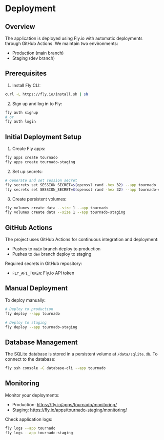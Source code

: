 # Deployment

## Overview

The application is deployed using Fly.io with automatic deployments through GitHub Actions. We maintain two environments:
- Production (main branch)
- Staging (dev branch)

## Prerequisites

1. Install Fly CLI:
```sh
curl -L https://fly.io/install.sh | sh
```

2. Sign up and log in to Fly:
```sh
fly auth signup
# or
fly auth login
```

## Initial Deployment Setup

1. Create Fly apps:
```sh
fly apps create tournado
fly apps create tournado-staging
```

2. Set up secrets:
```sh
# Generate and set session secret
fly secrets set SESSION_SECRET=$(openssl rand -hex 32) --app tournado
fly secrets set SESSION_SECRET=$(openssl rand -hex 32) --app tournado-staging
```

3. Create persistent volumes:
```sh
fly volumes create data --size 1 --app tournado
fly volumes create data --size 1 --app tournado-staging
```

## GitHub Actions

The project uses GitHub Actions for continuous integration and deployment:

- Pushes to `main` branch deploy to production
- Pushes to `dev` branch deploy to staging

Required secrets in GitHub repository:
- `FLY_API_TOKEN`: Fly.io API token

## Manual Deployment

To deploy manually:

```sh
# Deploy to production
fly deploy --app tournado

# Deploy to staging
fly deploy --app tournado-staging
```

## Database Management

The SQLite database is stored in a persistent volume at `/data/sqlite.db`. To connect to the database:

```sh
fly ssh console -C database-cli --app tournado
```

## Monitoring

Monitor your deployments:
- Production: https://fly.io/apps/tournado/monitoring/
- Staging: https://fly.io/apps/tournado-staging/monitoring/

Check application logs:
```sh
fly logs --app tournado
fly logs --app tournado-staging
``` 